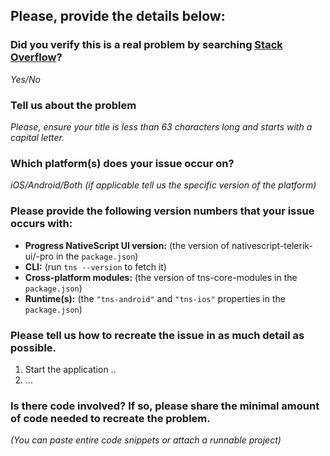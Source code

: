 <!--
PLEASE HELP US PROCESS GITHUB ISSUES FASTER BY PROVIDING THE FOLLOWING INFORMATION.

If the below information is not provided we may not be able to respond and/or assist you in time and your report maybe closed without investigation.
-->

## Please, provide the details below:

### Did you verify this is a real problem by searching [Stack Overflow](http://stackoverflow.com/questions/tagged/nativescript)?
_Yes/No_

### Tell us about the problem
_Please, ensure your title is less than 63 characters long and starts with a capital
letter._

### Which platform(s) does your issue occur on?
_iOS/Android/Both (if applicable tell us the specific version of the platform)_

### Please provide the following version numbers that your issue occurs with:
- **Progress NativeScript UI version:** (the version of nativescript-telerik-ui/-pro in the `package.json`)
- **CLI:** (run `tns --version` to fetch it)
- **Cross-platform modules:** (the version of tns-core-modules in the `package.json`)
- **Runtime(s):** (the `"tns-android"` and `"tns-ios"` properties in the `package.json`)

### Please tell us how to recreate the issue in as much detail as possible.
1. Start the application ..
2. ...

### Is there code involved? If so, please share the minimal amount of code needed to recreate the problem.
_(You can paste entire code snippets or attach a runnable project)_
